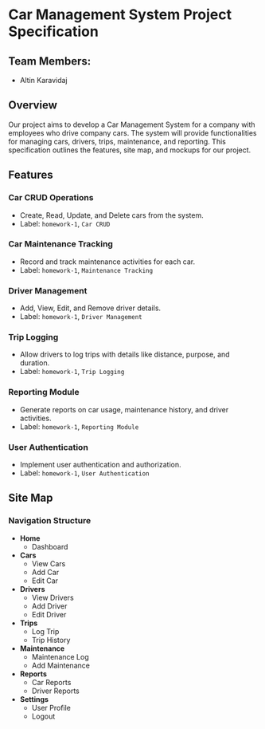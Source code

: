 # Car Management System Project Specification

## Team Members:
- Altin Karavidaj


## Overview
Our project aims to develop a Car Management System for a company with employees who drive company cars. The system will provide functionalities for managing cars, drivers, trips, maintenance, and reporting. This specification outlines the features, site map, and mockups for our project.

## Features

### Car CRUD Operations
- Create, Read, Update, and Delete cars from the system.
- Label: `homework-1`, `Car CRUD`

### Car Maintenance Tracking
- Record and track maintenance activities for each car.
- Label: `homework-1`, `Maintenance Tracking`

### Driver Management
- Add, View, Edit, and Remove driver details.
- Label: `homework-1`, `Driver Management`

### Trip Logging
- Allow drivers to log trips with details like distance, purpose, and duration.
- Label: `homework-1`, `Trip Logging`

### Reporting Module
- Generate reports on car usage, maintenance history, and driver activities.
- Label: `homework-1`, `Reporting Module`

### User Authentication
- Implement user authentication and authorization.
- Label: `homework-1`, `User Authentication`

## Site Map

### Navigation Structure
- **Home**
  - Dashboard
- **Cars**
  - View Cars
  - Add Car
  - Edit Car
- **Drivers**
  - View Drivers
  - Add Driver
  - Edit Driver
- **Trips**
  - Log Trip
  - Trip History
- **Maintenance**
  - Maintenance Log
  - Add Maintenance
- **Reports**
  - Car Reports
  - Driver Reports
- **Settings**
  - User Profile
  - Logout
